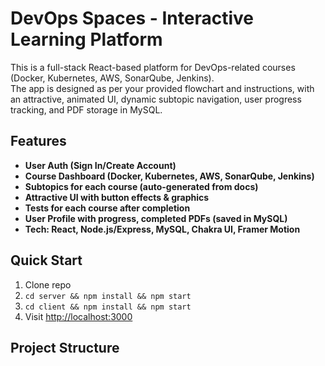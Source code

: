 # DevOps Spaces - Interactive Learning Platform

This is a full-stack React-based platform for DevOps-related courses (Docker, Kubernetes, AWS, SonarQube, Jenkins).  
The app is designed as per your provided flowchart and instructions, with an attractive, animated UI, dynamic subtopic navigation, user progress tracking, and PDF storage in MySQL.

## Features
- **User Auth (Sign In/Create Account)**
- **Course Dashboard (Docker, Kubernetes, AWS, SonarQube, Jenkins)**
- **Subtopics for each course (auto-generated from docs)**
- **Attractive UI with button effects & graphics**
- **Tests for each course after completion**
- **User Profile with progress, completed PDFs (saved in MySQL)**
- **Tech: React, Node.js/Express, MySQL, Chakra UI, Framer Motion**

## Quick Start

1. Clone repo
2. `cd server && npm install && npm start`
3. `cd client && npm install && npm start`
4. Visit [http://localhost:3000](http://localhost:3000)

## Project Structure
